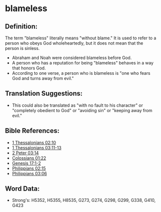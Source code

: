 # blameless #

## Definition: ##

The term "blameless" literally means "without blame." It is used to refer to a person who obeys God wholeheartedly, but it does not mean that the person is sinless.

* Abraham and Noah were considered blameless before God.
* A person who has a reputation for being "blameless" behaves in a way that honors God.
* According to one verse, a person who is blameless is "one who fears God and turns away from evil."

## Translation Suggestions: ##

* This could also be translated as "with no fault to his character" or "completely obedient to God" or "avoiding sin" or "keeping away from evil."

## Bible References: ##

* [1 Thessalonians 02:10](rc://en/tn/help/1th/02/10)
* [1 Thessalonians 03:11-13](rc://en/tn/help/1th/03/11)
* [2 Peter 03:14](rc://en/tn/help/2pe/03/14)
* [Colossians 01:22](rc://en/tn/help/col/01/22)
* [Genesis 17:1-2](rc://en/tn/help/gen/17/01)
* [Philippians 02:15](rc://en/tn/help/php/02/15)
* [Philippians 03:06](rc://en/tn/help/php/03/06)

## Word Data: ##

* Strong's: H5352, H5355, H8535, G273, G274, G298, G299, G338, G410, G423
